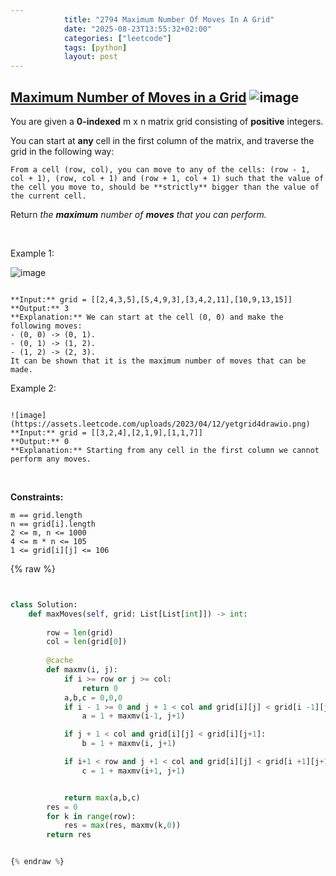 ```yaml
---
            title: "2794 Maximum Number Of Moves In A Grid"
            date: "2025-08-23T13:55:32+02:00"
            categories: ["leetcode"]
            tags: [python]
            layout: post
---
```

            
## [Maximum Number of Moves in a Grid](https://leetcode.com/problems/maximum-number-of-moves-in-a-grid) ![image](https://img.shields.io/badge/Difficulty-Medium-orange)

You are given a **0-indexed** m x n matrix grid consisting of **positive** integers.

You can start at **any** cell in the first column of the matrix, and traverse the grid in the following way:

	From a cell (row, col), you can move to any of the cells: (row - 1, col + 1), (row, col + 1) and (row + 1, col + 1) such that the value of the cell you move to, should be **strictly** bigger than the value of the current cell.

Return *the **maximum** number of **moves** that you can perform.*

 

Example 1:

![image](https://assets.leetcode.com/uploads/2023/04/11/yetgriddrawio-10.png)
```

**Input:** grid = [[2,4,3,5],[5,4,9,3],[3,4,2,11],[10,9,13,15]]
**Output:** 3
**Explanation:** We can start at the cell (0, 0) and make the following moves:
- (0, 0) -> (0, 1).
- (0, 1) -> (1, 2).
- (1, 2) -> (2, 3).
It can be shown that it is the maximum number of moves that can be made.
```

Example 2:

```

![image](https://assets.leetcode.com/uploads/2023/04/12/yetgrid4drawio.png)
**Input:** grid = [[3,2,4],[2,1,9],[1,1,7]]
**Output:** 0
**Explanation:** Starting from any cell in the first column we cannot perform any moves.

```

 

**Constraints:**

	m == grid.length
	n == grid[i].length
	2 <= m, n <= 1000
	4 <= m * n <= 105
	1 <= grid[i][j] <= 106

{% raw %}


```python


class Solution:
    def maxMoves(self, grid: List[List[int]]) -> int:
        
        row = len(grid)
        col = len(grid[0])
        
        @cache
        def maxmv(i, j):
            if i >= row or j >= col:
                return 0
            a,b,c = 0,0,0
            if i - 1 >= 0 and j + 1 < col and grid[i][j] < grid[i -1][j+1]:
                a = 1 + maxmv(i-1, j+1)

            if j + 1 < col and grid[i][j] < grid[i][j+1]:
                b = 1 + maxmv(i, j+1)

            if i+1 < row and j +1 < col and grid[i][j] < grid[i +1][j+1]:
                c = 1 + maxmv(i+1, j+1)


            return max(a,b,c)
        res = 0
        for k in range(row):
            res = max(res, maxmv(k,0))
        return res


{% endraw %}
```
